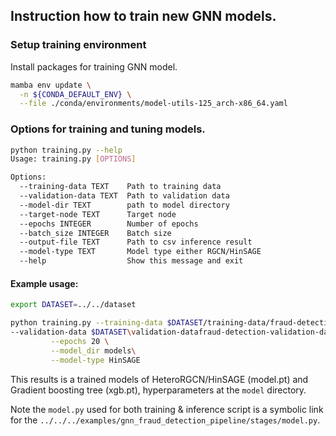 <!--
SPDX-FileCopyrightText: Copyright (c) 2022-2025, NVIDIA CORPORATION & AFFILIATES. All rights reserved.
SPDX-License-Identifier: Apache-2.0

Licensed under the Apache License, Version 2.0 (the "License");
you may not use this file except in compliance with the License.
You may obtain a copy of the License at

http://www.apache.org/licenses/LICENSE-2.0

Unless required by applicable law or agreed to in writing, software
distributed under the License is distributed on an "AS IS" BASIS,
WITHOUT WARRANTIES OR CONDITIONS OF ANY KIND, either express or implied.
See the License for the specific language governing permissions and
limitations under the License.
-->



## Instruction how to train new GNN models.

### Setup training environment

Install packages for training GNN model.

```bash
mamba env update \
  -n ${CONDA_DEFAULT_ENV} \
  --file ./conda/environments/model-utils-125_arch-x86_64.yaml
```

### Options for training and tuning models.

```bash
python training.py --help
Usage: training.py [OPTIONS]

Options:
  --training-data TEXT    Path to training data
  --validation-data TEXT  Path to validation data
  --model-dir TEXT        path to model directory
  --target-node TEXT      Target node
  --epochs INTEGER        Number of epochs
  --batch_size INTEGER    Batch size
  --output-file TEXT      Path to csv inference result
  --model-type TEXT       Model type either RGCN/HinSAGE
  --help                  Show this message and exit

```


#### Example usage:

```bash
export DATASET=../../dataset

python training.py --training-data $DATASET/training-data/fraud-detection-training-data.csv \
--validation-data $DATASET\validation-datafraud-detection-validation-data.csv \
         --epochs 20 \
         --model_dir models\
         --model-type HinSAGE
```
This results is a trained models of HeteroRGCN/HinSAGE (model.pt) and Gradient boosting tree (xgb.pt), hyperparameters at the `model` directory.

Note the `model.py` used for both training & inference script is a symbolic link for the `../../../examples/gnn_fraud_detection_pipeline/stages/model.py`.
